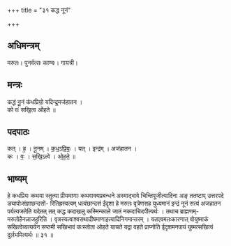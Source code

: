 +++
title = "३१ कद्ध नूनं"

+++
## अधिमन्त्रम्
मरुतः। पुनर्वत्सः काण्वः। गायत्री।

## मन्त्रः
कद्ध॑ नू॒नं क॑धप्रियो॒ यदिन्द्र॒मज॑हातन ।  
को वः॑ सखि॒त्व ओ॑हते ॥

## पदपाठः
कत् । ह॒ । नू॒नम् । क॒ध॒ऽप्रि॒यः॒ । यत् । इन्द्र॑म् । अज॑हातन ।  
कः । वः॒ । स॒खि॒ऽत्वे । ओ॒ह॒ते॒ ॥

## भाष्यम्
हे कधप्रियः कथया स्तुत्या प्रीयमाणाः कथवाक्यप्रबन्धने अस्माद्भावे चिन्तिपूजीत्यादिना अङ् ततष्टाप् उत्तरपदे ङ्यापोःसंज्ञाछन्दसो- रितिह्रस्वत्वम् धत्वंछान्दसं ईदृशा हे मरुतः वृत्रेणसह युध्यमानं इन्द्रं नूनं सत्यं अजहातन पर्यत्यजतेति यदेतत् तत् कद्ध कदाखलु कस्मिन्काले जातं नकदाचिदपीत्यर्थः । तथाच ब्राह्मणम्-मरुतोहैनन्नाजहुरिति । वृत्रस्यत्वाश्वसथादीषमाणाइत्यादिनिगमान्तरम् । यतएवमतःकारणात् वोयुष्माकं सखित्वेव्यत्ययेन सप्तमी सखिभावं कःस्तोता ओहते याचते यद्वा वहते प्राप्नोति ईदृशमनपायं युष्मत्सखित्वं दुर्लभमित्यर्थः ॥ ३१ ॥